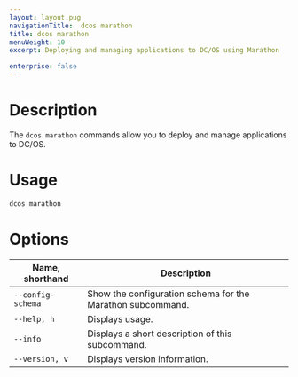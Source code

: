 ```yaml
---
layout: layout.pug
navigationTitle:  dcos marathon
title: dcos marathon
menuWeight: 10
excerpt: Deploying and managing applications to DC/OS using Marathon

enterprise: false
---
```



# Description
The `dcos marathon` commands allow you to deploy and manage applications to DC/OS.

# Usage

```bash
dcos marathon
```

# Options

| Name, shorthand |  Description |
|---------|-------------|
| `--config-schema`   |   Show the configuration schema for the Marathon subcommand. |
| `--help, h`   | Displays usage. |
| `--info`   |   Displays a short description of this subcommand. |
| `--version, v`   |  Displays version information. |

